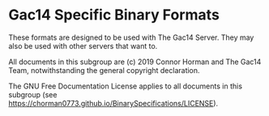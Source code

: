 # Gac14 Specific Binary Formats

These formats are designed to be used with The Gac14 Server. They may also be used with other servers that want to. 

All documents in this subgroup are (c) 2019 Connor Horman and The Gac14 Team, notwithstanding the general copyright declaration. 

The GNU Free Documentation License applies to all documents in this subgroup (see <https://chorman0773.github.io/BinarySpecifications/LICENSE>). 
